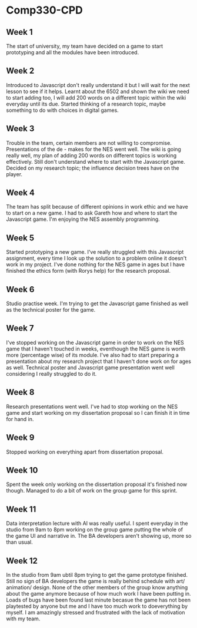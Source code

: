 # Comp330-CPD
## Week 1

The start of university, my team have decided on a game to start prototyping and all the modules have been introduced.

## Week 2

Introduced to Javascript don't really understand it but I will wait for the next lesson to see if it helps. Learnt about the 6502 and shown the wiki we need to start adding too, I will add 200 words on a different topic within the wiki everyday until its due. Started thinking of a research topic, maybe something to do with choices in digital games.

## Week 3

Trouble in the team, certain members are not willing to compromise. Presentations of the de - makes for the NES went well. The wiki is going really well, my plan of adding 200 words on different topics is working effectively. Still don't understand where to start with the Javascript game. Decided on my research topic; the influence decision trees have on the player.

## Week 4

The team has split because of different opinions in work ethic and we have to start on a new game. I had to ask Gareth how and where to start the Javascript game. I'm enjoying the NES assembly programming.

## Week 5

Started prototyping a new game. I've really struggled with this Javascript assignment, every time I look up the solution to a problem online it doesn't work in my project. I've done nothing for the NES game in ages but I have finished the ethics form (with Rorys help) for the research proposal.

## Week 6

Studio practise week. I'm trying to get the Javascript game finished as well as the technical poster for the game.

## Week 7

I've stopped working on the Javascript game in order to work on the NES game that I haven't touched in weeks, eventhough the NES game is worth more (percentage wise) of its module. I've also had to start preparing a presentation about my research project that I haven't done work on for ages as well. Technical poster and Javascript game presentation went well considering I really struggled to do it.

## Week 8

Research presentations went well. I've had to stop working on the NES game and start working on my dissertation proposal so I can finish it in time for hand in.

## Week 9

Stopped working on everything apart from dissertation proposal.

## Week 10

Spent the week only working on the dissertation proposal it's finished now though. Managed to do a bit of work on the group game for this sprint.

## Week 11

Data interpretation lecture with Al was really useful. I spent everyday in the studio from 9am to 8pm working on the group game putting the whole of the game UI and narrative in. The BA developers aren't showing up, more so than usual.

## Week 12

In the studio from 9am ubtil 8pm trying to get the game prototype finished. Still no sign of BA developers the game is really behind schedule with art/ animation/ design. None of the other members of the group know anything about the game anymore because of how much work I have been putting in. Loads of bugs have been found last minute becasue the game has not been playtested by anyone but me and I have too much work to doeverything by myself. I am amazingly stressed and frustrated with the lack of motivation with my team.
